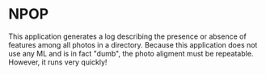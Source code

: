 # NPOP
This application generates a log describing the presence or absence of features among all photos in a directory.
Because this application does not use any ML and is in fact "dumb", the photo aligment must be repeatable.
However, it runs very quickly!

